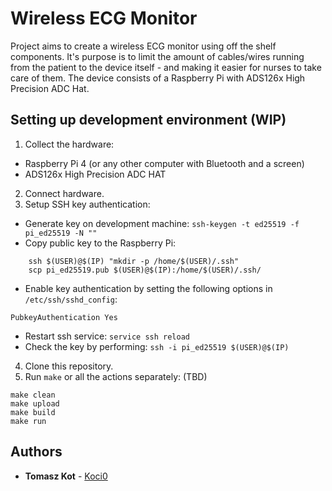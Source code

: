 # Wireless ECG Monitor

Project aims to create a wireless ECG monitor using off the shelf components. It's purpose is to limit the amount of cables/wires running from the patient to the device itself - and making it easier for nurses to take care of them. The device consists of a Raspberry Pi with ADS126x High Precision ADC Hat.

## Setting up development environment (WIP)

1. Collect the hardware:
- Raspberry Pi 4 (or any other computer with Bluetooth and a screen)
- ADS126x High Precision ADC HAT

2. Connect hardware.
3. Setup SSH key authentication:
- Generate key on development machine: `ssh-keygen -t ed25519 -f pi_ed25519 -N ""`
- Copy public key to the Raspberry Pi: 
```
    ssh $(USER)@$(IP) "mkdir -p /home/$(USER)/.ssh"
    scp pi_ed25519.pub $(USER)@$(IP):/home/$(USER)/.ssh/
```
- Enable key authentication by setting the following options in `/etc/ssh/sshd_config`:
```
PubkeyAuthentication Yes
```
- Restart ssh service: `service ssh reload`
- Check the key by performing: `ssh -i pi_ed25519 $(USER)@$(IP)`

4. Clone this repository.
5. Run `make` or all the actions separately: (TBD)
```
make clean
make upload
make build
make run
```

## Authors

* **Tomasz Kot** - [Koci0](https://gitlab.com/Koci0)

